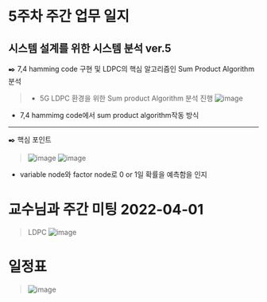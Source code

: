 # 5주차 주간 업무 일지 
## 시스템 설계를 위한 시스템 분석 ver.5
✒️ 7,4 hamming code 구현 및 LDPC의 핵심 알고리즘인 Sum Product Algorithm분석 
> + 5G LDPC 환경을 위한 Sum product Algorithm 분석 진행 
> ![image](https://user-images.githubusercontent.com/45085563/170317712-33955e8d-df72-436f-a7eb-56ffbb7e97b4.png)
+ 7,4 hammimg code에서 sum product algorithm작동 방식    
-----
✒️ 핵심 포인트 
> ![image](https://user-images.githubusercontent.com/45085563/170317903-183289ce-a05c-475c-aa08-1fdb18f77868.png)
> ![image](https://user-images.githubusercontent.com/45085563/170318034-6ff522e3-6285-42d1-8e2d-7c5b48f0dd8b.png)
+ variable node와 factor node로 0 or 1일 확률을 예측함을 인지
# 교수님과 주간 미팅 2022-04-01
> LDPC
>![image](https://user-images.githubusercontent.com/45085563/170307850-e6f0e582-a4e6-4002-88a8-356ece05ea21.png)



# 일정표 
> ![image](https://user-images.githubusercontent.com/45085563/170307775-4b9486a7-6ddd-49a9-a47d-d49b22071029.png)
